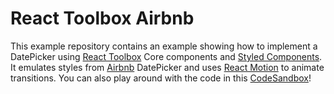 # React Toolbox Airbnb

This example repository contains an example showing how to implement a DatePicker using [React Toolbox](http://www.react-toolbox.com) Core components and [Styled Components](http://www.styled-components.com). It emulates styles from [Airbnb](http://www.airbnb.com) DatePicker and uses [React Motion](https://github.com/chenglou/react-motion) to animate transitions. You can also play around with the code in this [CodeSandbox](https://codesandbox.io/s/r4nmynxzyo)!
